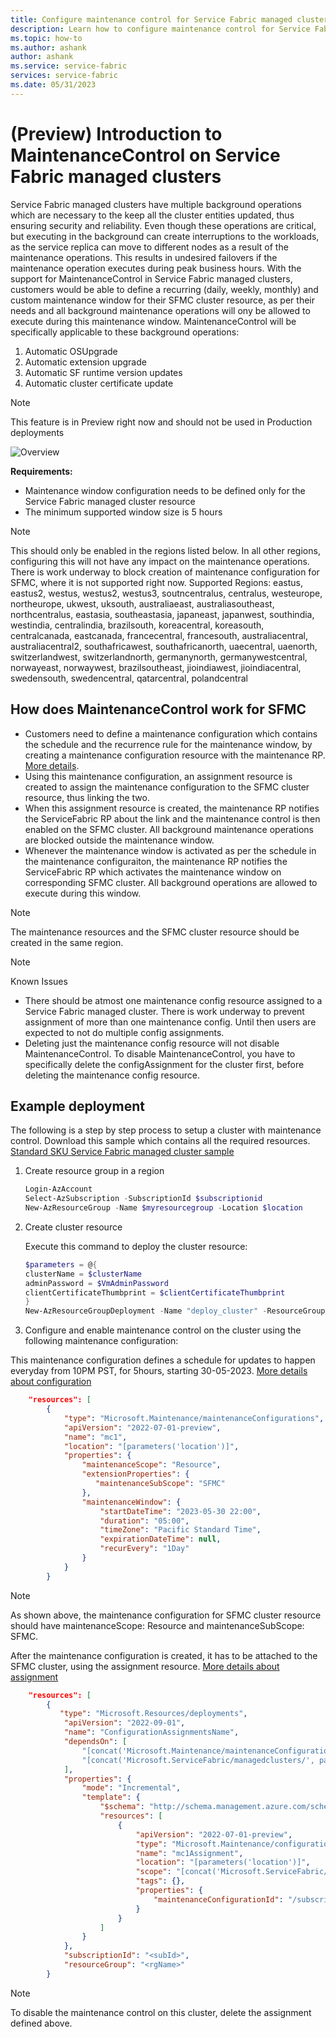 ```yaml
---
title: Configure maintenance control for Service Fabric managed cluster
description: Learn how to configure maintenance control for Service Fabric managed cluster
ms.topic: how-to
ms.author: ashank
author: ashank
ms.service: service-fabric
services: service-fabric
ms.date: 05/31/2023
---
```


# (Preview) Introduction to MaintenanceControl on Service Fabric managed clusters
Service Fabric managed clusters have multiple background operations which are necessary to the keep all the cluster entities updated, thus ensuring security and reliability. Even though these operations are critical, but executing in the background can create interruptions to the workloads, as the service replica
can move to different nodes as a result of the maintenance operations. This results in undesired failovers if the maintenance operation executes during peak business hours.
With the support for MaintenanceControl in Service Fabric managed clusters, customers would be able to define a recurring (daily, weekly, monthly) and custom maintenance window for their SFMC cluster resource, as per their needs and all background maintenance operations will ony be allowed to execute during this maintenance window.
MaintenanceControl will be specifically applicable to these background operations:
1. Automatic OSUpgrade
2. Automatic extension upgrade
3. Automatic SF runtime version updates
4. Automatic cluster certificate update

>[!NOTE]
>This feature is in Preview right now and should not be used in Production deployments

![Overview][overviewimage]

**Requirements:**
* Maintenance window configuration needs to be defined only for the Service Fabric managed cluster resource
* The minimum supported window size is 5 hours

>[!NOTE]
>This should only be enabled in the regions listed below. In all other regions, configuring this will not have any impact on the maintenance operations. There is work underway to block creation of maintenance configuration for SFMC, where it is not supported right now.
>Supported Regions: eastus, eastus2, westus, westus2, westus3, soutncentralus, centralus, westeurope, northeurope, ukwest, uksouth, australiaeast, australiasoutheast, northcentralus, eastasia, southeastasia, japaneast, japanwest, southindia, westindia, centralindia, brazilsouth, koreacentral, koreasouth, centralcanada, eastcanada, francecentral, francesouth, australiacentral, australiacentral2, southafricawest, southafricanorth, uaecentral, uaenorth, switzerlandwest, switzerlandnorth, germanynorth, germanywestcentral, norwayeast, norwaywest, brazilsoutheast, jioindiawest, jioindiacentral, swedensouth, swedencentral, qatarcentral, polandcentral

## How does MaintenanceControl work for SFMC
* Customers need to define a maintenance configuration which contains the schedule and the recurrence rule for the maintenance window, by creating a maintenance configuration resource with the maintenance RP. [More details](https://learn.microsoft.com/azure/virtual-machines/maintenance-and-updates).
* Using this maintenance configuration, an assignment resource is created to assign the maintenance configuration to the SFMC cluster resource, thus linking the two.
* When this assignment resource is created, the maintenance RP notifies the ServiceFabric RP about the link and the maintenance control is then enabled on the SFMC cluster. All background maintenance operations are blocked outside the maintenance window.
* Whenever the maintenance window is activated as per the schedule in the maintenance configuraiton, the maintenance RP notifies the ServiceFabric RP which activates the maintenance window on corresponding SFMC cluster. All background operations are allowed to execute during this window.

>[!NOTE]
> The maintenance resources and the SFMC cluster resource should be created in the same region.

>[!NOTE]
>Known Issues
>* There should be atmost one maintenance config resource assigned to a Service Fabric managed cluster. There is work underway to prevent assignment of more than one maintenance config. Until then users are expected to not do multiple config assignments.
>* Deleting just the maintenance config resource will not disable MaintenanceControl. To disable MaintenanceControl, you have to specifically delete the configAssignment for the cluster first, before deleting the maintenance config resource.

## Example deployment

The following is a step by step process to setup a cluster with maintenance control.
Download this sample which contains all the required resources. [Standard SKU Service Fabric managed cluster sample](https://github.com/Azure-Samples/service-fabric-cluster-templates/tree/master/SF-Managed-Standard-SKU-1-NT-mrp/sfmc-deploy-autoscale.json)

1) Create resource group in a region

   ```powershell
   Login-AzAccount
   Select-AzSubscription -SubscriptionId $subscriptionid
   New-AzResourceGroup -Name $myresourcegroup -Location $location
   ```

2) Create cluster resource

   Execute this command to deploy the cluster resource:

   ```powershell
   $parameters = @{
   clusterName = $clusterName
   adminPassword = $VmAdminPassword
   clientCertificateThumbprint = $clientCertificateThumbprint
   }
   New-AzResourceGroupDeployment -Name "deploy_cluster" -ResourceGroupName $resourceGroupName -TemplateFile .\azuredeploy.json -TemplateParameterObject $parameters -Verbose
   ```

3) Configure and enable maintenance control on the cluster using the following maintenance configuration:

This maintenance configuration defines a schedule for updates to happen everyday from 10PM PST, for 5hours, starting 30-05-2023. [More details about configuration](https://learn.microsoft.com/azure/templates/microsoft.maintenance/maintenanceconfigurations?pivots=deployment-language-arm-template)

```JSON
    "resources": [
        {
            "type": "Microsoft.Maintenance/maintenanceConfigurations",
            "apiVersion": "2022-07-01-preview",
            "name": "mc1",
            "location": "[parameters('location')]",
            "properties": {
                "maintenanceScope": "Resource",
                "extensionProperties": {
                   "maintenanceSubScope": "SFMC"
                },
                "maintenanceWindow": {
                    "startDateTime": "2023-05-30 22:00",
                    "duration": "05:00",
                    "timeZone": "Pacific Standard Time",
                    "expirationDateTime": null,
                    "recurEvery": "1Day"
                }
            }
        }
```

>[!NOTE]
> As shown above, the maintenance configuration for SFMC cluster resource should have maintenanceScope: Resource and maintenanceSubScope: SFMC.

After the maintenance configuration is created, it has to be attached to the SFMC cluster, using the assignment resource. [More details about assignment](https://learn.microsoft.com/azure/templates/microsoft.maintenance/configurationassignments?pivots=deployment-language-arm-template)

```JSON
    "resources": [
        { 
           "type": "Microsoft.Resources/deployments",
            "apiVersion": "2022-09-01",
            "name": "ConfigurationAssignmentsName",
            "dependsOn": [
                "[concat('Microsoft.Maintenance/maintenanceConfigurations/', 'mc1')]",
                "[concat('Microsoft.ServiceFabric/managedclusters/', parameters('clusterName'))]"
            ],
            "properties": {
                "mode": "Incremental",
                "template": {
                    "$schema": "http://schema.management.azure.com/schemas/2019-04-01/deploymentTemplate.json#",
                    "resources": [
                        {
                            "apiVersion": "2022-07-01-preview",
                            "type": "Microsoft.Maintenance/configurationAssignments",
                            "name": "mc1Assignment",
                            "location": "[parameters('location')]",
                            "scope": "[concat('Microsoft.ServiceFabric/managedclusters/', parameters('clusterName'))]",
                            "tags": {},
                            "properties": {
                                "maintenanceConfigurationId": "/subscriptions/<subId>/resourcegroups/<rgName>/providers/microsoft.maintenance/maintenanceconfigurations/mc1"
                            }
                        }
                    ]
                }
            },
            "subscriptionId": "<subId>",
            "resourceGroup": "<rgName>"
        }
```

>[!NOTE]
>To disable the maintenance control on this cluster, delete the assignment defined above.

[overviewimage]: ./media/maintenance-control-sfmc/overview.png

